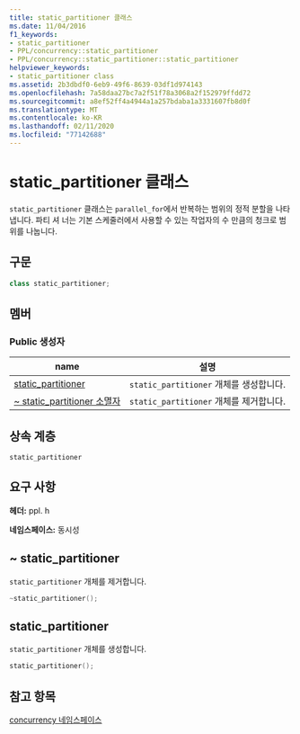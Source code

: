 ```yaml
---
title: static_partitioner 클래스
ms.date: 11/04/2016
f1_keywords:
- static_partitioner
- PPL/concurrency::static_partitioner
- PPL/concurrency::static_partitioner::static_partitioner
helpviewer_keywords:
- static_partitioner class
ms.assetid: 2b3dbdf0-6eb9-49f6-8639-03df1d974143
ms.openlocfilehash: 7a58daa27bc7a2f51f78a3068a2f152979ffdd72
ms.sourcegitcommit: a8ef52ff4a4944a1a257bdaba1a3331607fb8d0f
ms.translationtype: MT
ms.contentlocale: ko-KR
ms.lasthandoff: 02/11/2020
ms.locfileid: "77142688"
---
```

# <a name="static_partitioner-class"></a>static_partitioner 클래스

`static_partitioner` 클래스는 `parallel_for`에서 반복하는 범위의 정적 분할을 나타냅니다. 파티 셔 너는 기본 스케줄러에서 사용할 수 있는 작업자의 수 만큼의 청크로 범위를 나눕니다.

## <a name="syntax"></a>구문

```cpp
class static_partitioner;
```

## <a name="members"></a>멤버

### <a name="public-constructors"></a>Public 생성자

|name|설명|
|----------|-----------------|
|[static_partitioner](#ctor)|`static_partitioner` 개체를 생성합니다.|
|[~ static_partitioner 소멸자](#dtor)|`static_partitioner` 개체를 제거합니다.|

## <a name="inheritance-hierarchy"></a>상속 계층

`static_partitioner`

## <a name="requirements"></a>요구 사항

**헤더:** ppl. h

**네임스페이스:** 동시성

## <a name="dtor"></a>~ static_partitioner

`static_partitioner` 개체를 제거합니다.

```cpp
~static_partitioner();
```

## <a name="ctor"></a>static_partitioner

`static_partitioner` 개체를 생성합니다.

```cpp
static_partitioner();
```

## <a name="see-also"></a>참고 항목

[concurrency 네임스페이스](concurrency-namespace.md)
